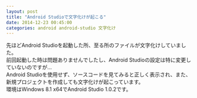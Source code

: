 ```yaml
---
layout: post
title: "Android Studioで文字化けが起こる"
date: 2014-12-23 00:45:00
categories: android android-studio 文字化け
---
```

<p>先ほどAndroid Studioを起動した所、至る所のファイルが文字化けしていました。  <br>
前回起動した時は問題ありませんでしたし、Android Studioの設定は特に変更していないのですが…  <br>
Android Studioを使用せず、ソースコードを見てみると正しく表示され、また、新規プロジェクトを作成しても文字化けが起こっています。  <br>
環境はWindows 8.1 x64でAndroid Studio 1.0.2です。  <br>
<img src="https://i.stack.imgur.com/0qqVQ.jpg" alt=""></p>
